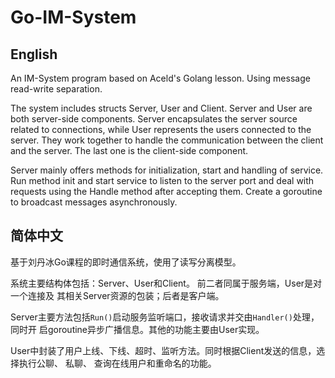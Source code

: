 # Go-IM-System

## English

An IM-System program based on Aceld's Golang lesson. Using message 
read-write separation.

The system includes structs Server, User and Client. Server and 
User are both server-side components. Server encapsulates the server
source related to connections, while User represents the users 
connected to the server. They work together to handle the communication
between the client and the server. The last one is the client-side 
component.

Server mainly offers methods for initialization, start and handling 
of service. Run method init and start service to listen to the server
port and deal with requests using the Handle method after accepting 
them. Create a goroutine to broadcast messages asynchronously.

## 简体中文

基于刘丹冰Go课程的即时通信系统，使用了读写分离模型。

系统主要结构体包括：Server、User和Client。 前二者同属于服务端，User是对一个连接及
其相关Server资源的包装；后者是客户端。

Server主要方法包括`Run()`启动服务监听端口，接收请求并交由`Handler()`处理，同时开
启goroutine异步广播信息。其他的功能主要由User实现。

User中封装了用户上线、下线、超时、监听方法。同时根据Client发送的信息，选择执行公聊、
私聊、 查询在线用户和重命名的功能。
